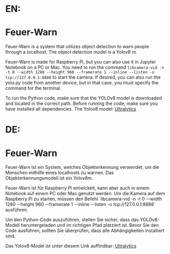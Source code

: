 # EN:
# Feuer-Warn
Feuer-Warn is a system that utilizes object detection to warn people through a localhost. The object detection model is a Yolov8 m. 

Feuer-Warn is made for Raspberry Pi, but you can also use it in Jupyter Notebook on a PC or Mac. You need to run the command `libcamera-vid -n -t 0 --width 1280 --height 960 --framerate 1 --inline --listen -o tcp://127.0.0.1:8888` to start the camera. If desired, you can also run the yolo.py code from another device, but in that case, you must specify the command for the terminal.

To run the Python code, make sure that the YOLOv8 model is downloaded and located in the correct path. Before running the code, make sure you have installed all dependencies.
The Yolov8 model:
[Ultralytics](https://hub.ultralytics.com/models/26iGieshcsQgZQdgOD52)

# DE:
# Feuer-Warn
Feuer-Warn ist ein System, welches Objekterkennung verwendet, um die Menschen mithilfe eines localhosts zu warnen. Das Objekterkennungsmodell ist ein Yolov8m.

Feuer-Warn ist für Raspberry Pi entwickelt, kann aber auch in einem Notebook auf einem PC oder Mac genutzt werden. Um die Kamera auf dem Raspberry Pi zu starten, müssen den Befehl ´libcamera-vid -n -t 0 --width 1280 --height 960 --framerate 1 --inline --listen -o tcp://127.0.0.1:8888´ ausführen. 

Um den Python-Code auszuführen, stellen Sie sicher, dass das YOLOv8-Modell heruntergeladen und im richtigen Pfad platziert ist. Bevor Sie den Code ausführen, sollten Sie überprüfen, dass alle Abhängigkeiten installiert sind.

Das Yolov8-Model ist unter diesem Link auffindbar:
[Ultralytics](https://hub.ultralytics.com/models/26iGieshcsQgZQdgOD52)
